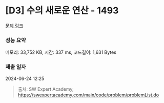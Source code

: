 # [D3] 수의 새로운 연산 - 1493 

[문제 링크](https://swexpertacademy.com/main/code/problem/problemDetail.do?contestProbId=AV2b-QGqADMBBASw) 

### 성능 요약

메모리: 33,752 KB, 시간: 337 ms, 코드길이: 1,631 Bytes

### 제출 일자

2024-06-24 12:25



> 출처: SW Expert Academy, https://swexpertacademy.com/main/code/problem/problemList.do